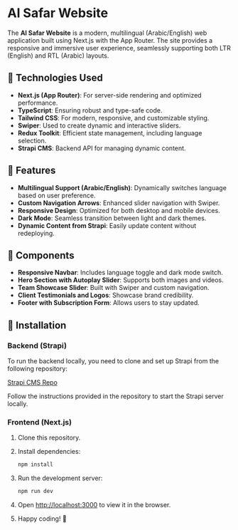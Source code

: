 # Al Safar Website

The **Al Safar Website** is a modern, multilingual (Arabic/English) web application built using Next.js with the App Router. The site provides a responsive and immersive user experience, seamlessly supporting both LTR (English) and RTL (Arabic) layouts.

## 🚀 Technologies Used
- **Next.js (App Router)**: For server-side rendering and optimized performance.
- **TypeScript**: Ensuring robust and type-safe code.
- **Tailwind CSS**: For modern, responsive, and customizable styling.
- **Swiper**: Used to create dynamic and interactive sliders.
- **Redux Toolkit**: Efficient state management, including language selection.
- **Strapi CMS**: Backend API for managing dynamic content.

## 🌟 Features
- **Multilingual Support (Arabic/English)**: Dynamically switches language based on user preference.
- **Custom Navigation Arrows**: Enhanced slider navigation with Swiper.
- **Responsive Design**: Optimized for both desktop and mobile devices.
- **Dark Mode**: Seamless transition between light and dark themes.
- **Dynamic Content from Strapi**: Easily update content without redeploying.

## 🧩 Components
- **Responsive Navbar**: Includes language toggle and dark mode switch.
- **Hero Section with Autoplay Slider**: Supports both images and videos.
- **Team Showcase Slider**: Built with Swiper and custom navigation.
- **Client Testimonials and Logos**: Showcase brand credibility.
- **Footer with Subscription Form**: Allows users to stay updated.

## 📝 Installation

### Backend (Strapi)
To run the backend locally, you need to clone and set up Strapi from the following repository:

[Strapi CMS Repo](https://github.com/abubakryosry/io-strapi)

Follow the instructions provided in the repository to start the Strapi server locally.

### Frontend (Next.js)
1. Clone this repository.
2. Install dependencies:
   ```bash
   npm install
   ```

3. Run the development server:
   ```bash
   npm run dev
   ```

4. Open [http://localhost:3000](http://localhost:3000) to view it in the browser.
5. Happy coding! 🚀
